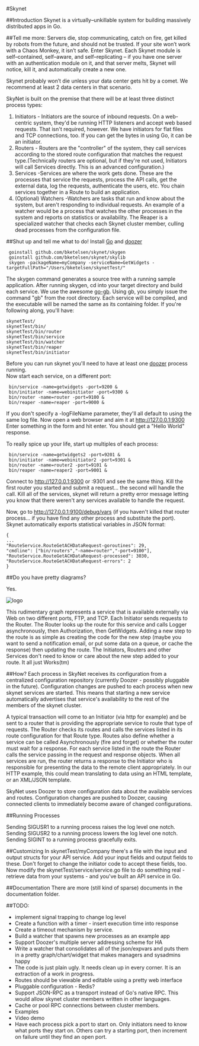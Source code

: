 #Skynet

##Introduction
Skynet is a virtually–unkillable system for building massively distributed apps in Go.

##Tell me more:
Servers die, stop communicating, catch on fire, get killed by robots from the future, and should not be trusted. If your site won’t work with a Chaos Monkey, it isn’t safe. Enter Skynet. Each Skynet module is self–contained, self–aware, and self–replicating – if you have one server with an authentication module on it, and that server melts, Skynet will notice, kill it, and automatically create a new one.

Skynet probably won’t die unless your data center gets hit by a comet.  We recommend at least 2 data centers in that scenario.

SkyNet is built on the premise that there will be at least three distinct process types:

1. Initiators - Initiators are the source of inbound requests.  On a web-centric system, they'd be running HTTP listeners and accept web based requests.  That isn't required, however.  We have initiators for flat files and TCP connections, too.  If you can get the bytes in using Go, it can be an initiator.
1. Routers - 	Routers are the "controller" of the system, they call services according to the stored route configuration that matches the request type.(Technically routers are optional, but if they're not used, Initiators will call Services directly.  This is an advanced configuration.)
1. Services -Services are where the work gets done.  These are the processes that service the requests, process the API calls, get the external data, log the requests, authenticate the users, etc.  You chain services together in a Route to build an application.
1. (Optional) Watchers -Watchers are tasks that run and know about the system, but aren't responding to individual requests.  An example of a watcher would be a process that watches the other processes in the system and reports on statistics or availability.  The Reaper is a specialized watcher that checks each Skynet cluster member, culling dead processes from the configuration file.

##Shut up and tell me what to do!
Install [Go](http://golang.org) and [doozer](https://github.com/ha/doozerd)

	 goinstall github.com/bketelsen/skynet/skygen
	 goinstall github.com/bketelsen/skynet/skylib
	 skygen -packageName=myCompany -serviceName=GetWidgets -targetFullPath="/Users/bketelsen/skynetTest/"

The skygen command generates a source tree with a running sample application.  After running skygen, cd into your target directory and build each service.  We use the awesome [go-gb](https://github.com/skelterjohn/go-gb).  Using gb, you simply issue the command "gb" from the root directory.  Each service will be compiled, and the executable will be named the same as its containing folder.  If you're following along, you'll have:

	skynetTest/
	skynetTest/bin/
	skynetTest/bin/router
	skynetTest/bin/service
	skynetTest/bin/watcher
	skynetTest/bin/reaper
	skynetTest/bin/initiator
			
Before you can run skynet you'll need to have at least one [doozer](https://github.com/ha/doozerd) process running.  
Now start each service, on a different port:

	 bin/service -name=getwidgets -port=9200 &
	 bin/initiator -name=webinitiator -port=9300 &
	 bin/router -name=router -port=9100 &
 	 bin/reaper -name=reaper -port=9000 &

If you don't specify a -logFileName parameter, they'll all default to using the same log file.  Now open a web browser and aim it at http://127.0.0.1:9300 
Enter something in the form and hit enter.  You should get a "Hello World" response.  

To really spice up your life, start up multiples of each process:

	 bin/service -name=getwidgets2 -port=9201 &
	 bin/initiator -name=webinitiator2 -port=9301 &
	 bin/router -name=router2 -port=9101 &
	 bin/reaper -name=reaper2 -port=9001 &
	
Connect to http://127.0.0.1:9300 or :9301 and see the same thing.  Kill the first router you started and submit a request... the second will handle the call.  Kill all of the services, skynet will return a pretty error message letting you know that there weren't any services available to handle the request.  

Now, go to http://127.0.0.1:9100/debug/vars (if you haven't killed that router process... if you have find any other process and substitute the port).  Skynet automatically exports statistical variables in JSON format:

	{
	...
	"RouteService.RouteGetACHDataRequest-goroutines": 29,
	"cmdline": ["bin/routers","-name=router","-port=9100"],
	"RouteService.RouteGetACHDataRequest-processed": 3030,
	"RouteService.RouteGetACHDataRequest-errors": 2
	}
	
##Do you have pretty diagrams?

Yes.

![logo](/bketelsen/skynet/raw/master/documentation/skynet.jpg)

This rudimentary graph represents a service that is available externally via Web on two different ports, FTP, and TCP.  Each Initiator sends requests to the Router.  The Router looks up the route for this service and calls Logger asynchronously, then Authorization, then GetWidgets.  Adding a new step to the route is as simple as creating the code for the new step (maybe you want to send a notification email, or put some data on a queue, or cache the response) then updating the route.  The Initiators, Routers and other Services don't need to know or care about the new step added to your route.  It all just Works(tm)

##How?
Each process in SkyNet receives its configuration from a centralized configuration repository (currently Doozer - possibly pluggable in the future).  Configuration changes are pushed to each process when new skynet services are started.  This means that starting a new service automatically
advertises that service's availability to the rest of the members of the skynet cluster.

A typical transaction will come to an Initiator (via http for example) and be sent to a router that is providing the appropriate service to route that type of requests.  The Router checks its routes and calls the services listed in its route configuration for that Route type.  Routes also define whether a service can be called Asynchronously (fire and forget) or whether the router must wait for a response.  For each service listed in the route the Router calls the service passing in the request and response objects.  When all services are run, the router returns a response to the Initiator who is responsible for presenting the data to the remote client appropriately.  In our HTTP example, this could mean translating to data using an HTML template, or an XML/JSON template.

SkyNet uses Doozer to store configuration data about the available services and routes.  Configuration changes are pushed to Doozer, causing connected clients to immediately become aware of changed configurations.  

##Running Processes

Sending SIGUSR1 to a running process raises the log level one notch.
Sending SIGUSR2 to a running process lowers the log level one notch.
Sending SIGINT to a running process gracefully exits.

##Customizing
In skynetTest/myCompany there's a file with the input and output structs for your API service.  Add your input fields and output fields to these.  Don't forget to change the initiator code to accept these fields, too.  Now modify the skynetTest/service/service.go file to do something real - retrieve data from your systems - and you've built an API service in Go.

##Documentation
There are more (still kind of sparse) documents in the documentation folder.

##TODO:
* implement signal trapping to change log level
* Create a function with a timer - insert execution time into response
* Create a timeout mechanism by service.
* Build a watcher that spawns new processes as an example app
* Support Doozer's multiple server addressing scheme for HA
* Write a watcher that consolidates all of the json/expvars and puts them in a pretty graph/chart/widget that makes managers and sysadmins happy
* The code is just plain ugly.  It needs clean up in every corner.  It is an extraction of a work in progress.
* Routes should be viewable and editable using a pretty web interface
* Pluggable configuration - Redis?
* Support JSON-RPC as a transport instead of Go's native RPC.  This would allow skynet cluster members written in other languages.
* Cache or pool RPC connections between cluster members.
* Examples
* Video demo
* Have each process pick a port to start on.  Only initiators need to know what ports they start on. Others can try a starting port, then increment on failure until they find an open port.
